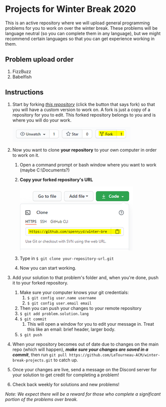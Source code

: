 # Projects for Winter Break 2020

This is an active repository where we will upload general programming problems for you to work on over the winter break.
These problems will be language neutral (so you can complete them in any language), but we might recommend certain languages so that you can get experience working in them.

## Problem upload order

1. FizzBuzz
2. Babelfish

## Instructions
1. Start by forking [*this repository*](https://github.com/LeTourneau-ACM/winter-break-projects) (click the button that says fork) so that you will have a custom version to work on. A fork is just a copy of a repository for you to edit. This forked repository belongs to you and is where you will do your work.

    ![where is fork?](/img/fork.png)

2. Now you want to clone **your repository** to your own computer in order to work on it.
   1. Open a command prompt or bash window where you want to work (maybe C:\\Documents?)
   2. **Copy your forked repository's URL**

        ![how to clone??](/img/clone.png)

   3. Type in `$ git clone your-repository-url.git`
   4. Now you can start working.

3. Add your solution to that problem's folder and, when you're done, push it to your forked repository.
   1. Make sure your computer knows your git credentials:
      1. `$ git config user.name username`
      2. `$ git config user.email email`
   2. Then you can push your changes to your remote repository
   3. `$ git add problem.solution.lang`
   4. `$ git commit`
      1. This will open a window for you to edit your message in. Treat this like an email: brief header, larger body.
   5. `$ git push`

4. When your repository becomes out of date due to changes on the main repo (which will happen), **_make sure your changes are saved in a commit_**, then run `git pull https://github.com/LeTourneau-ACM/winter-break-projects.git` to catch up.
5. Once your changes are live, send a message on the Discord server for your solution to get credit for completing a problem!
6. Check back weekly for solutions and new problems!

*Note: We expect there will be a reward for those who complete a significant portion of the problems over break.*
